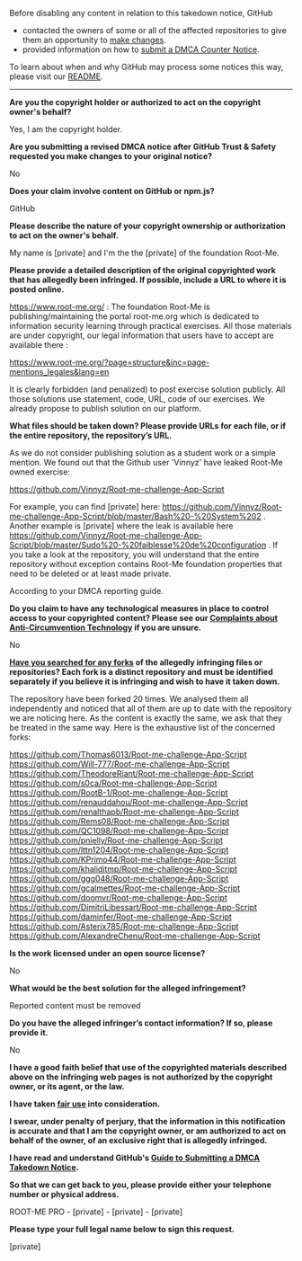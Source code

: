 Before disabling any content in relation to this takedown notice, GitHub
- contacted the owners of some or all of the affected repositories to give them an opportunity to [make changes](https://docs.github.com/en/github/site-policy/dmca-takedown-policy#a-how-does-this-actually-work).
- provided information on how to [submit a DMCA Counter Notice](https://docs.github.com/en/articles/guide-to-submitting-a-dmca-counter-notice).

To learn about when and why GitHub may process some notices this way, please visit our [README](https://github.com/github/dmca/blob/master/README.md#anatomy-of-a-takedown-notice).

---

**Are you the copyright holder or authorized to act on the copyright owner's behalf?**

Yes, I am the copyright holder.

**Are you submitting a revised DMCA notice after GitHub Trust & Safety requested you make changes to your original notice?**

No

**Does your claim involve content on GitHub or npm.js?**

GitHub

**Please describe the nature of your copyright ownership or authorization to act on the owner's behalf.**

My name is [private] and I'm the the [private] of the foundation Root-Me.

**Please provide a detailed description of the original copyrighted work that has allegedly been infringed. If possible, include a URL to where it is posted online.**

https://www.root-me.org/ : The foundation Root-Me is publishing/maintaining the portal root-me.org which is dedicated to information security learning through practical exercises. All those materials are under copyright, our legal information that users have to accept are available there :

https://www.root-me.org/?page=structure&inc=page-mentions_legales&lang=en

It is clearly forbidden (and penalized) to post exercise solution publicly. All those solutions use statement, code, URL, code of our exercises. We already propose to publish solution on our platform.

**What files should be taken down? Please provide URLs for each file, or if the entire repository, the repository’s URL.**

As we do not consider publishing solution as a student work or a simple mention. We found out that the Github user 'Vinnyz' have leaked Root-Me owned exercise:

https://github.com/Vinnyz/Root-me-challenge-App-Script

For example, you can find [private] here: https://github.com/Vinnyz/Root-me-challenge-App-Script/blob/master/Bash%20-%20System%202 .
Another example is [private] where the leak is available here https://github.com/Vinnyz/Root-me-challenge-App-Script/blob/master/Sudo%20-%20faiblesse%20de%20configuration .
If you take a look at the repository, you will understand that the entire repository without exception contains Root-Me foundation properties that need to be deleted or at least made private.

According to your DMCA reporting guide.

**Do you claim to have any technological measures in place to control access to your copyrighted content? Please see our <a href="https://docs.github.com/articles/guide-to-submitting-a-dmca-takedown-notice#complaints-about-anti-circumvention-technology">Complaints about Anti-Circumvention Technology</a> if you are unsure.**

No

**<a href="https://docs.github.com/articles/dmca-takedown-policy#b-what-about-forks-or-whats-a-fork">Have you searched for any forks</a> of the allegedly infringing files or repositories? Each fork is a distinct repository and must be identified separately if you believe it is infringing and wish to have it taken down.**

The repository have been forked 20 times. We analysed them all independently and noticed that all of them are up to date with the repository we are noticing here. As the content is exactly the same, we ask that they be treated in the same way. Here is the exhaustive list of the concerned forks:

https://github.com/Thomas6013/Root-me-challenge-App-Script  
https://github.com/Will-777/Root-me-challenge-App-Script  
https://github.com/TheodoreRiant/Root-me-challenge-App-Script  
https://github.com/s0ca/Root-me-challenge-App-Script  
https://github.com/RootB-1/Root-me-challenge-App-Script  
https://github.com/renauddahou/Root-me-challenge-App-Script  
https://github.com/renalthapb/Root-me-challenge-App-Script  
https://github.com/Rems08/Root-me-challenge-App-Script  
https://github.com/QC1098/Root-me-challenge-App-Script  
https://github.com/pnielly/Root-me-challenge-App-Script  
https://github.com/lttn1204/Root-me-challenge-App-Script  
https://github.com/KPrimo44/Root-me-challenge-App-Script  
https://github.com/khaliditmp/Root-me-challenge-App-Script  
https://github.com/ggg048/Root-me-challenge-App-Script  
https://github.com/gcalmettes/Root-me-challenge-App-Script  
https://github.com/doomvr/Root-me-challenge-App-Script  
https://github.com/DimitriLibessart/Root-me-challenge-App-Script  
https://github.com/daminfer/Root-me-challenge-App-Script  
https://github.com/Asterix785/Root-me-challenge-App-Script  
https://github.com/AlexandreChenu/Root-me-challenge-App-Script  

**Is the work licensed under an open source license?**

No

**What would be the best solution for the alleged infringement?**

Reported content must be removed

**Do you have the alleged infringer’s contact information? If so, please provide it.**

No

**I have a good faith belief that use of the copyrighted materials described above on the infringing web pages is not authorized by the copyright owner, or its agent, or the law.**

**I have taken <a href="https://www.lumendatabase.org/topics/22">fair use</a> into consideration.**

**I swear, under penalty of perjury, that the information in this notification is accurate and that I am the copyright owner, or am authorized to act on behalf of the owner, of an exclusive right that is allegedly infringed.**

**I have read and understand GitHub's <a href="https://docs.github.com/articles/guide-to-submitting-a-dmca-takedown-notice/">Guide to Submitting a DMCA Takedown Notice</a>.**

**So that we can get back to you, please provide either your telephone number or physical address.**

ROOT-ME PRO - [private] - [private] - [private]

**Please type your full legal name below to sign this request.**

[private]
